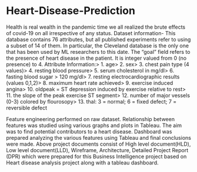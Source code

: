 # Heart-Disease-Prediction

Health is real wealth in the pandemic time we all realized the brute effects of covid-19 on
all irrespective of any status. 
Dataset information-
This database contains 76 attributes, but all published experiments refer to using a
subset of 14 of them. In particular, the Cleveland database is the only one that has been
used by ML researchers to this date. The “goal” field refers to the presence of heart
disease in the patient. It is integer valued from 0 (no presence) to 4. Attribute
Information:> 1. age> 2. sex> 3. chest pain type (4 values)> 4. resting blood pressure>
5. serum cholesterol in mg/dl> 6. fasting blood sugar > 120 mg/dl> 7. resting
electrocardiographic results (values 0,1,2)> 8. maximum heart rate achieved> 9.
exercise induced angina> 10. oldpeak = ST depression induced by exercise relative to
rest> 11. the slope of the peak exercise ST segment> 12. number of major vessels (0-3)
colored by flourosopy> 13. thal: 3 = normal; 6 = fixed defect; 7 = reversible defect


Feature engineering performed on raw dataset. Relationship between features was studied using various graphs and plots in Tableau. The aim was to find potential contributors to a heart disease. Dashboard was prepared analyzing the various features using Tableau and final conclusions were made. Above project documents consist of High level document(HLD), Low level document(LLD), Wireframe, Architecture, Detailed Project Report (DPR) which were prepared for this Business Intelligence project based on Heart disease analysis project
along with a tableau dashboard.
